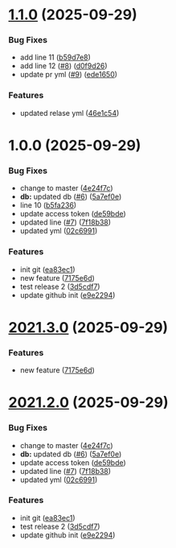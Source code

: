 # [1.1.0](https://github.com/Nitant-AdvancedTicketing/TrialCode/compare/v1.0.0...v1.1.0) (2025-09-29)


### Bug Fixes

* add line 11 ([b59d7e8](https://github.com/Nitant-AdvancedTicketing/TrialCode/commit/b59d7e88d69d574db1ff7269be6aeb656b219b94))
* add line 12 ([#8](https://github.com/Nitant-AdvancedTicketing/TrialCode/issues/8)) ([d0f9d26](https://github.com/Nitant-AdvancedTicketing/TrialCode/commit/d0f9d266eb477620148f0cf937220225f23c5c68))
* update pr yml ([#9](https://github.com/Nitant-AdvancedTicketing/TrialCode/issues/9)) ([ede1650](https://github.com/Nitant-AdvancedTicketing/TrialCode/commit/ede165010ff70cade358d411c475a5e7e3285e2b))


### Features

* updated relase yml ([46e1c54](https://github.com/Nitant-AdvancedTicketing/TrialCode/commit/46e1c54bfc0607579d70306d1f5dc2e2fec085d7))

# 1.0.0 (2025-09-29)


### Bug Fixes

* change to master ([4e24f7c](https://github.com/Nitant-AdvancedTicketing/TrialCode/commit/4e24f7ca1a3aa2871fedf9c268304d120337fe48))
* **db:** updated db ([#6](https://github.com/Nitant-AdvancedTicketing/TrialCode/issues/6)) ([5a7ef0e](https://github.com/Nitant-AdvancedTicketing/TrialCode/commit/5a7ef0e66e084337e80bb2d2dd10453b050159ec))
* line 10 ([b5fa236](https://github.com/Nitant-AdvancedTicketing/TrialCode/commit/b5fa236e2a5bdaa4ea636eeba7b1a42c21cf42f7))
* update access token ([de59bde](https://github.com/Nitant-AdvancedTicketing/TrialCode/commit/de59bde2662b581336e44e7c85099ffc8f711812))
* updated line ([#7](https://github.com/Nitant-AdvancedTicketing/TrialCode/issues/7)) ([7f18b38](https://github.com/Nitant-AdvancedTicketing/TrialCode/commit/7f18b38627c48211d31d6136eecb14b4c9a147db))
* updated yml ([02c6991](https://github.com/Nitant-AdvancedTicketing/TrialCode/commit/02c6991096f8399a6247f5af57748d4e8fc8398e))


### Features

* init git ([ea83ec1](https://github.com/Nitant-AdvancedTicketing/TrialCode/commit/ea83ec1db36dc9d20ca43a5a27d3b78e46dac619))
* new feature ([7175e6d](https://github.com/Nitant-AdvancedTicketing/TrialCode/commit/7175e6d19b448d7dc333c50f9e94af53d9d37c2c))
* test release 2 ([3d5cdf7](https://github.com/Nitant-AdvancedTicketing/TrialCode/commit/3d5cdf71dffef1ab1218c7d7b123ef067362e214))
* update github init ([e9e2294](https://github.com/Nitant-AdvancedTicketing/TrialCode/commit/e9e22945197b66c011c33e50d08ecb03c5584410))

# [2021.3.0](https://github.com/Nitant-AdvancedTicketing/TrialCode/compare/v2021.2.0...v2021.3.0) (2025-09-29)


### Features

* new feature ([7175e6d](https://github.com/Nitant-AdvancedTicketing/TrialCode/commit/7175e6d19b448d7dc333c50f9e94af53d9d37c2c))

# [2021.2.0](https://github.com/Nitant-AdvancedTicketing/TrialCode/compare/v2021.1.0...v2021.2.0) (2025-09-29)


### Bug Fixes

* change to master ([4e24f7c](https://github.com/Nitant-AdvancedTicketing/TrialCode/commit/4e24f7ca1a3aa2871fedf9c268304d120337fe48))
* **db:** updated db ([#6](https://github.com/Nitant-AdvancedTicketing/TrialCode/issues/6)) ([5a7ef0e](https://github.com/Nitant-AdvancedTicketing/TrialCode/commit/5a7ef0e66e084337e80bb2d2dd10453b050159ec))
* update access token ([de59bde](https://github.com/Nitant-AdvancedTicketing/TrialCode/commit/de59bde2662b581336e44e7c85099ffc8f711812))
* updated line ([#7](https://github.com/Nitant-AdvancedTicketing/TrialCode/issues/7)) ([7f18b38](https://github.com/Nitant-AdvancedTicketing/TrialCode/commit/7f18b38627c48211d31d6136eecb14b4c9a147db))
* updated yml ([02c6991](https://github.com/Nitant-AdvancedTicketing/TrialCode/commit/02c6991096f8399a6247f5af57748d4e8fc8398e))


### Features

* init git ([ea83ec1](https://github.com/Nitant-AdvancedTicketing/TrialCode/commit/ea83ec1db36dc9d20ca43a5a27d3b78e46dac619))
* test release 2 ([3d5cdf7](https://github.com/Nitant-AdvancedTicketing/TrialCode/commit/3d5cdf71dffef1ab1218c7d7b123ef067362e214))
* update github init ([e9e2294](https://github.com/Nitant-AdvancedTicketing/TrialCode/commit/e9e22945197b66c011c33e50d08ecb03c5584410))
